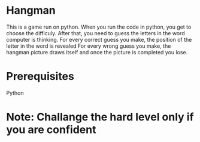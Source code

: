 # Hangman
This is a game run on python.
When you run the code in python, you get to choose the difficuly.
After that, you need to guess the letters in the word computer is thinking.
For every correct guess you make, the position of the letter in the word is revealed
For every wrong guess you make, the hangman picture draws itself and once the picture is completed you lose.
# Prerequisites
Python
# Note: Challange the hard level only if you are confident 
